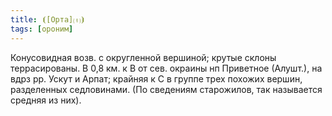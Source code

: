 ```yaml
---
title: ⦗[Орта]⒯⦘
tags: [ороним]
---
```


Конусовидная возв. с округленной вершиной; крутые склоны террасированы. В 0,8
км. к В от сев. окраины нп Приветное (Алушт.), на вдрз рр. Ускут и Арпат;
крайняя к С в группе трех похожих вершин, разделенных седловинами. (По сведениям
старожилов, так называется средняя из них).
